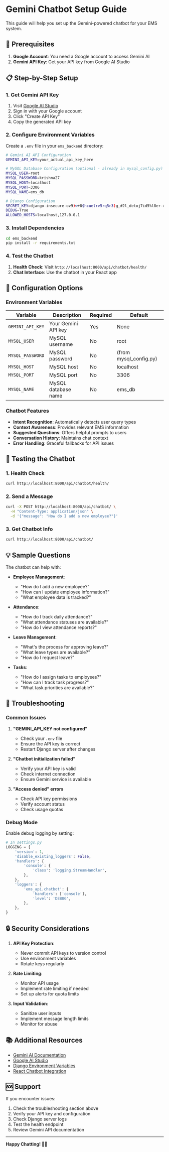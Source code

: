 # Gemini Chatbot Setup Guide

This guide will help you set up the Gemini-powered chatbot for your EMS system.

## 🚀 Prerequisites

1. **Google Account**: You need a Google account to access Gemini AI
2. **Gemini API Key**: Get your API key from Google AI Studio

## 📋 Step-by-Step Setup

### 1. Get Gemini API Key

1. Visit [Google AI Studio](https://makersuite.google.com/app/apikey)
2. Sign in with your Google account
3. Click "Create API Key"
4. Copy the generated API key

### 2. Configure Environment Variables

Create a `.env` file in your `ems_backend` directory:

```bash
# Gemini AI API Configuration
GEMINI_API_KEY=your_actual_api_key_here

# MySQL Database Configuration (optional - already in mysql_config.py)
MYSQL_USER=root
MYSQL_PASSWORD=krishna27
MYSQL_HOST=localhost
MYSQL_PORT=3306
MYSQL_NAME=ems_db

# Django Configuration
SECRET_KEY=django-insecure-ov9)w+8$hcuelrv5rq5r3)g_#2l_detoj7id5%l8er-=c*2$bc
DEBUG=True
ALLOWED_HOSTS=localhost,127.0.0.1
```

### 3. Install Dependencies

```bash
cd ems_backend
pip install -r requirements.txt
```

### 4. Test the Chatbot

1. **Health Check**: Visit `http://localhost:8000/api/chatbot/health/`
2. **Chat Interface**: Use the chatbot in your React app

## 🔧 Configuration Options

### Environment Variables

| Variable | Description | Required | Default |
|----------|-------------|----------|---------|
| `GEMINI_API_KEY` | Your Gemini API key | Yes | None |
| `MYSQL_USER` | MySQL username | No | root |
| `MYSQL_PASSWORD` | MySQL password | No | (from mysql_config.py) |
| `MYSQL_HOST` | MySQL host | No | localhost |
| `MYSQL_PORT` | MySQL port | No | 3306 |
| `MYSQL_NAME` | MySQL database name | No | ems_db |

### Chatbot Features

- **Intent Recognition**: Automatically detects user query types
- **Context Awareness**: Provides relevant EMS information
- **Suggested Questions**: Offers helpful prompts to users
- **Conversation History**: Maintains chat context
- **Error Handling**: Graceful fallbacks for API issues

## 🧪 Testing the Chatbot

### 1. Health Check
```bash
curl http://localhost:8000/api/chatbot/health/
```

### 2. Send a Message
```bash
curl -X POST http://localhost:8000/api/chatbot/ \
  -H "Content-Type: application/json" \
  -d '{"message": "How do I add a new employee?"}'
```

### 3. Get Chatbot Info
```bash
curl http://localhost:8000/api/chatbot/
```

## 💡 Sample Questions

The chatbot can help with:

- **Employee Management**:
  - "How do I add a new employee?"
  - "How can I update employee information?"
  - "What employee data is tracked?"

- **Attendance**:
  - "How do I track daily attendance?"
  - "What attendance statuses are available?"
  - "How do I view attendance reports?"

- **Leave Management**:
  - "What's the process for approving leave?"
  - "What leave types are available?"
  - "How do I request leave?"

- **Tasks**:
  - "How do I assign tasks to employees?"
  - "How can I track task progress?"
  - "What task priorities are available?"

## 🚨 Troubleshooting

### Common Issues

1. **"GEMINI_API_KEY not configured"**
   - Check your `.env` file
   - Ensure the API key is correct
   - Restart Django server after changes

2. **"Chatbot initialization failed"**
   - Verify your API key is valid
   - Check internet connection
   - Ensure Gemini service is available

3. **"Access denied" errors**
   - Check API key permissions
   - Verify account status
   - Check usage quotas

### Debug Mode

Enable debug logging by setting:
```python
# In settings.py
LOGGING = {
    'version': 1,
    'disable_existing_loggers': False,
    'handlers': {
        'console': {
            'class': 'logging.StreamHandler',
        },
    },
    'loggers': {
        'ems_api.chatbot': {
            'handlers': ['console'],
            'level': 'DEBUG',
        },
    },
}
```

## 🔒 Security Considerations

1. **API Key Protection**:
   - Never commit API keys to version control
   - Use environment variables
   - Rotate keys regularly

2. **Rate Limiting**:
   - Monitor API usage
   - Implement rate limiting if needed
   - Set up alerts for quota limits

3. **Input Validation**:
   - Sanitize user inputs
   - Implement message length limits
   - Monitor for abuse

## 📚 Additional Resources

- [Gemini AI Documentation](https://ai.google.dev/docs)
- [Google AI Studio](https://makersuite.google.com/)
- [Django Environment Variables](https://docs.djangoproject.com/en/stable/topics/settings/)
- [React Chatbot Integration](https://react.dev/learn)

## 🆘 Support

If you encounter issues:

1. Check the troubleshooting section above
2. Verify your API key and configuration
3. Check Django server logs
4. Test the health endpoint
5. Review Gemini API documentation

---

**Happy Chatting! 🤖✨**
